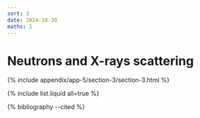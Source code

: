 ```yaml
---
sort: 3
date: 2024-10-30
maths: 1
---
```


# Neutrons and X-rays scattering


{% include appendix/app-5/section-3/section-3.html %}

{% include list.liquid all=true %}

{% bibliography --cited %}

